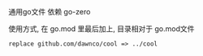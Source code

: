 通用go文件 依赖 go-zero

使用方式, 在 go.mod 里最后加上,  目录相对于 go.mod文件
```
replace github.com/dawnco/cool => ../cool
```